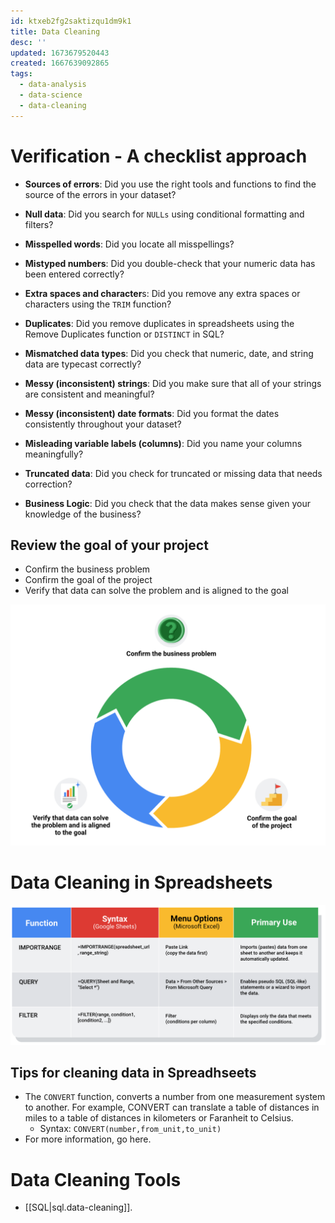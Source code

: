 ```yaml
---
id: ktxeb2fg2saktizqu1dm9k1
title: Data Cleaning
desc: ''
updated: 1673679520443
created: 1667639092865
tags:
  - data-analysis
  - data-science
  - data-cleaning
---
```


# Verification - A checklist approach
- **Sources of errors**: Did you use the right tools and functions to find the source of the errors in your dataset?

- **Null data**: Did you search for `NULLs` using conditional formatting and filters?
- **Misspelled words**: Did you locate all misspellings?
- **Mistyped numbers**: Did you double-check that your numeric data has been entered correctly?
- **Extra spaces and character**s: Did you remove any extra spaces or characters using the `TRIM` function?
- **Duplicates**: Did you remove duplicates in spreadsheets using the Remove Duplicates function or `DISTINCT` in SQL?
- **Mismatched data types**: Did you check that numeric, date, and string data are typecast correctly?
- **Messy (inconsistent) strings**: Did you make sure that all of your strings are consistent and meaningful?
- **Messy (inconsistent) date formats**: Did you format the dates consistently throughout your dataset?
- **Misleading variable labels (columns)**: Did you name your columns meaningfully?
- **Truncated data**: Did you check for truncated or missing data that needs correction?
- **Business Logic**: Did you check that the data makes sense given your knowledge of the business? 

## Review the goal of your project

- Confirm the business problem 
- Confirm the goal of the project
- Verify that data can solve the problem and is aligned to the goal

![](/assets/images/2022-11-05-02-27-17.png)

# Data Cleaning in Spreadsheets

![](/assets/images/2022-11-05-11-52-08.png)

## Tips for cleaning data in Spreadhseets

- The `CONVERT` function, converts a number from one measurement system to another. For example, CONVERT can translate a table of distances in miles to a table of distances in kilometers or Faranheit to Celsius.
    - Syntax: `CONVERT(number,from_unit,to_unit)`
- For more information, go here.

# Data Cleaning Tools
- [[SQL|sql.data-cleaning]].

